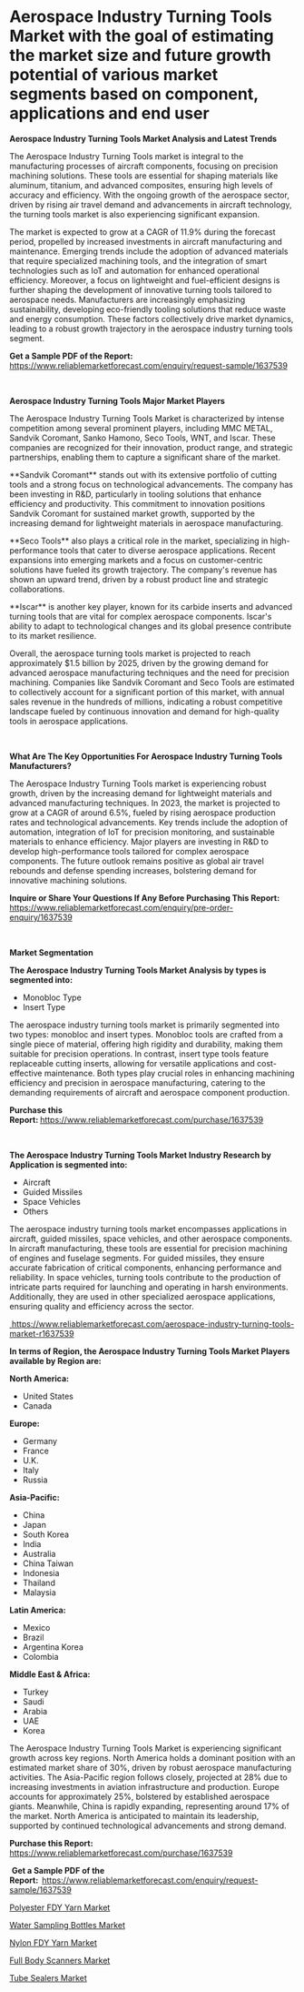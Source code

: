 <p><h1>Aerospace Industry Turning Tools Market with the goal of estimating the market size and future growth potential of various market segments based on component, applications and end user</h1></p><p><strong>Aerospace Industry Turning Tools Market Analysis and Latest Trends</strong></p>
<p><p>The Aerospace Industry Turning Tools market is integral to the manufacturing processes of aircraft components, focusing on precision machining solutions. These tools are essential for shaping materials like aluminum, titanium, and advanced composites, ensuring high levels of accuracy and efficiency. With the ongoing growth of the aerospace sector, driven by rising air travel demand and advancements in aircraft technology, the turning tools market is also experiencing significant expansion.</p><p>The market is expected to grow at a CAGR of 11.9% during the forecast period, propelled by increased investments in aircraft manufacturing and maintenance. Emerging trends include the adoption of advanced materials that require specialized machining tools, and the integration of smart technologies such as IoT and automation for enhanced operational efficiency. Moreover, a focus on lightweight and fuel-efficient designs is further shaping the development of innovative turning tools tailored to aerospace needs. Manufacturers are increasingly emphasizing sustainability, developing eco-friendly tooling solutions that reduce waste and energy consumption. These factors collectively drive market dynamics, leading to a robust growth trajectory in the aerospace industry turning tools segment.</p></p>
<p><strong>Get a Sample PDF of the Report:&nbsp;</strong> <a href="https://www.reliablemarketforecast.com/enquiry/request-sample/1637539?utm_campaign=1437&utm_medium=2&utm_source=Github&utm_content=ia&utm_term=11102024&utm_id=aerospace-industry-turning-tools">https://www.reliablemarketforecast.com/enquiry/request-sample/1637539</a></p>
<p>&nbsp;</p>
<p><strong>Aerospace Industry Turning Tools Major Market Players</strong></p>
<p><p>The Aerospace Industry Turning Tools Market is characterized by intense competition among several prominent players, including MMC METAL, Sandvik Coromant, Sanko Hamono, Seco Tools, WNT, and Iscar. These companies are recognized for their innovation, product range, and strategic partnerships, enabling them to capture a significant share of the market.</p><p>**Sandvik Coromant** stands out with its extensive portfolio of cutting tools and a strong focus on technological advancements. The company has been investing in R&D, particularly in tooling solutions that enhance efficiency and productivity. This commitment to innovation positions Sandvik Coromant for sustained market growth, supported by the increasing demand for lightweight materials in aerospace manufacturing.</p><p>**Seco Tools** also plays a critical role in the market, specializing in high-performance tools that cater to diverse aerospace applications. Recent expansions into emerging markets and a focus on customer-centric solutions have fueled its growth trajectory. The company's revenue has shown an upward trend, driven by a robust product line and strategic collaborations.</p><p>**Iscar** is another key player, known for its carbide inserts and advanced turning tools that are vital for complex aerospace components. Iscar's ability to adapt to technological changes and its global presence contribute to its market resilience.</p><p>Overall, the aerospace turning tools market is projected to reach approximately $1.5 billion by 2025, driven by the growing demand for advanced aerospace manufacturing techniques and the need for precision machining. Companies like Sandvik Coromant and Seco Tools are estimated to collectively account for a significant portion of this market, with annual sales revenue in the hundreds of millions, indicating a robust competitive landscape fueled by continuous innovation and demand for high-quality tools in aerospace applications.</p></p>
<p>&nbsp;</p>
<p><strong>What Are The Key Opportunities For Aerospace Industry Turning Tools Manufacturers?</strong></p>
<p><p>The Aerospace Industry Turning Tools market is experiencing robust growth, driven by the increasing demand for lightweight materials and advanced manufacturing techniques. In 2023, the market is projected to grow at a CAGR of around 6.5%, fueled by rising aerospace production rates and technological advancements. Key trends include the adoption of automation, integration of IoT for precision monitoring, and sustainable materials to enhance efficiency. Major players are investing in R&D to develop high-performance tools tailored for complex aerospace components. The future outlook remains positive as global air travel rebounds and defense spending increases, bolstering demand for innovative machining solutions.</p></p>
<p><strong>Inquire or Share Your Questions If Any Before Purchasing This Report:</strong> <a href="https://www.reliablemarketforecast.com/enquiry/pre-order-enquiry/1637539?utm_campaign=1437&utm_medium=2&utm_source=Github&utm_content=ia&utm_term=11102024&utm_id=aerospace-industry-turning-tools">https://www.reliablemarketforecast.com/enquiry/pre-order-enquiry/1637539</a></p>
<p>&nbsp;</p>
<p><strong>Market Segmentation</strong></p>
<p><strong>The Aerospace Industry Turning Tools Market Analysis by types is segmented into:</strong></p>
<p><ul><li>Monobloc Type</li><li>Insert Type</li></ul></p>
<p><p>The aerospace industry turning tools market is primarily segmented into two types: monobloc and insert types. Monobloc tools are crafted from a single piece of material, offering high rigidity and durability, making them suitable for precision operations. In contrast, insert type tools feature replaceable cutting inserts, allowing for versatile applications and cost-effective maintenance. Both types play crucial roles in enhancing machining efficiency and precision in aerospace manufacturing, catering to the demanding requirements of aircraft and aerospace component production.</p></p>
<p><strong>Purchase this Report:&nbsp;</strong><a href="https://www.reliablemarketforecast.com/purchase/1637539?utm_campaign=1437&utm_medium=2&utm_source=Github&utm_content=ia&utm_term=11102024&utm_id=aerospace-industry-turning-tools">https://www.reliablemarketforecast.com/purchase/1637539</a></p>
<p>&nbsp;</p>
<p><strong>The Aerospace Industry Turning Tools Market Industry Research by Application is segmented into:</strong></p>
<p><ul><li>Aircraft</li><li>Guided Missiles</li><li>Space Vehicles</li><li>Others</li></ul></p>
<p><p>The aerospace industry turning tools market encompasses applications in aircraft, guided missiles, space vehicles, and other aerospace components. In aircraft manufacturing, these tools are essential for precision machining of engines and fuselage segments. For guided missiles, they ensure accurate fabrication of critical components, enhancing performance and reliability. In space vehicles, turning tools contribute to the production of intricate parts required for launching and operating in harsh environments. Additionally, they are used in other specialized aerospace applications, ensuring quality and efficiency across the sector.</p></p>
<p><a href="https://www.reliablemarketforecast.com/aerospace-industry-turning-tools-market-r1637539?utm_campaign=1437&utm_medium=2&utm_source=Github&utm_content=ia&utm_term=11102024&utm_id=aerospace-industry-turning-tools">&nbsp;https://www.reliablemarketforecast.com/aerospace-industry-turning-tools-market-r1637539</a></p>
<p><strong>In terms of Region, the Aerospace Industry Turning Tools Market Players available by Region are:</strong></p>
<p>
    <p> <strong> North America: </strong>
        <ul>
            <li>United States</li>
            <li>Canada</li>
        </ul>
        </p> 
    <p> <strong> Europe: </strong>
        <ul>
            <li>Germany</li>
            <li>France</li>
            <li>U.K.</li>
            <li>Italy</li>
            <li>Russia</li>
        </ul>
        </p> 
    <p> <strong> Asia-Pacific: </strong>
        <ul>
            <li>China</li>
            <li>Japan</li>
            <li>South Korea</li>
            <li>India</li>
            <li>Australia</li>
            <li>China Taiwan</li>
            <li>Indonesia</li>
            <li>Thailand</li>
            <li>Malaysia</li>
        </ul>
        </p> 
    <p> <strong> Latin America: </strong>
        <ul>
            <li>Mexico</li>
            <li>Brazil</li>
            <li>Argentina Korea</li>
            <li>Colombia</li>
        </ul>
        </p> 
    <p> <strong> Middle East & Africa: </strong>
        <ul>
            <li>Turkey</li>
            <li>Saudi</li>
            <li>Arabia</li>
            <li>UAE</li>
            <li>Korea</li>
        </ul>
    </p>
    </p>
<p><p>The Aerospace Industry Turning Tools Market is experiencing significant growth across key regions. North America holds a dominant position with an estimated market share of 30%, driven by robust aerospace manufacturing activities. The Asia-Pacific region follows closely, projected at 28% due to increasing investments in aviation infrastructure and production. Europe accounts for approximately 25%, bolstered by established aerospace giants. Meanwhile, China is rapidly expanding, representing around 17% of the market. North America is anticipated to maintain its leadership, supported by continued technological advancements and strong demand.</p></p>
<p><strong>Purchase this Report: </strong><a href="https://www.reliablemarketforecast.com/purchase/1637539?utm_campaign=1437&utm_medium=2&utm_source=Github&utm_content=ia&utm_term=11102024&utm_id=aerospace-industry-turning-tools">https://www.reliablemarketforecast.com/purchase/1637539</a></p>
<p>&nbsp;<strong>Get a Sample PDF of the Report:&nbsp;&nbsp;</strong><a href="https://www.reliablemarketforecast.com/enquiry/request-sample/1637539?utm_campaign=1437&utm_medium=2&utm_source=Github&utm_content=ia&utm_term=11102024&utm_id=aerospace-industry-turning-tools">https://www.reliablemarketforecast.com/enquiry/request-sample/1637539</a></p>
<p><strong></strong></p>
<p><p><a href="https://www.linkedin.com/pulse/comprehensive-polyester-fdy-yarn-market-report-segmentation-eqwse?utm_campaign=1437&utm_medium=2&utm_source=Github&utm_content=ia&utm_term=11102024&utm_id=aerospace-industry-turning-tools">Polyester FDY Yarn Market</a></p><p><a href="https://issuu.com/reportprime-2/docs/water-sampling-bottles-market-size-_bdd8cf262c1db5?utm_campaign=1437&utm_medium=2&utm_source=Github&utm_content=ia&utm_term=11102024&utm_id=aerospace-industry-turning-tools">Water Sampling Bottles Market</a></p><p><a href="https://www.linkedin.com/pulse/global-nylon-fdy-yarn-market-pulse-trends-growth-analysis-xpbte?utm_campaign=1437&utm_medium=2&utm_source=Github&utm_content=ia&utm_term=11102024&utm_id=aerospace-industry-turning-tools">Nylon FDY Yarn Market</a></p><p><a href="https://github.com/maximinauago/Market-Research-Report-List-1/blob/main/full-body-scanners-market.md?utm_campaign=1437&utm_medium=2&utm_source=Github&utm_content=ia&utm_term=11102024&utm_id=aerospace-industry-turning-tools">Full Body Scanners Market</a></p><p><a href="https://issuu.com/reportprime-2/docs/tube-sealers-market-size-2030.pptx_4260b92085fa17?utm_campaign=1437&utm_medium=2&utm_source=Github&utm_content=ia&utm_term=11102024&utm_id=aerospace-industry-turning-tools">Tube Sealers Market</a></p></p>